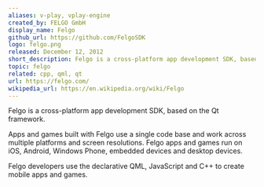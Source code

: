 ```yaml
---
aliases: v-play, vplay-engine
created_by: FELGO GmbH
display_name: Felgo
github_url: https://github.com/FelgoSDK
logo: felgo.png
released: December 12, 2012
short_description: Felgo is a cross-platform app development SDK, based on the Qt framework.
topic: felgo
related: cpp, qml, qt
url: https://felgo.com/
wikipedia_url: https://en.wikipedia.org/wiki/Felgo
---
```

Felgo is a cross-platform app development SDK, based on the Qt framework.

Apps and games built with Felgo use a single code base and work across multiple platforms and screen resolutions. 
Felgo apps and games run on iOS, Android, Windows Phone, embedded devices and desktop devices.

Felgo developers use the declarative QML, JavaScript and C++ to create mobile apps and games.
